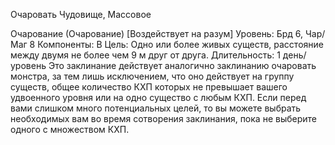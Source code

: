 
Очаровать Чудовище, Массовое

Очарование (Очарование) [Воздействует
на разум]
Уровень: Брд 6, Чар/Маг 8
Компоненты: В
Цель: Одно или более живых существ,
расстояние между двумя не более чем 9
м друг от друга.
Длительность: 1 день/уровень
Это заклинание действует аналогично
заклинанию очаровать монстра, за тем
лишь исключением, что оно действует
на группу существ, общее количество
КХП которых не превышает вашего
удвоенного уровня или на одно существо с любым КХП. Если перед вами
слишком много потенциальных целей,
то вы можете выбрать необходимых
вам во время сотворения заклинания,
пока не выберите одного с множеством
КХП.
